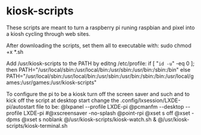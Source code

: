 # kiosk-scripts
These scripts are meant to turn a raspberry pi runing raspbian and pixel into a kiosh cycling through web sites.

After downloading the scripts, set them all to executable with:
  sudo chmod +x *.sh

Add /usr/kiosk-scripts to the PATH by editng /etc/profile:
  if [ "`id -u`" -eq 0 ]; then
    PATH="/usr/local/sbin:/usr/local/bin:/usr/sbin:/usr/bin:/sbin:/bin"
  else
    PATH="/usr/local/sbin:/usr/local/bin:/usr/sbin:/usr/bin:/sbin:/bin:/usr/local/games:/usr/games:/usr/kiosk-scripts"

To configure the pi to be a kiosk turn off the screen saver and such and to kick off the script at desktop start 
change the .config/lxsession/LXDE-pi/autostart file to be:
  @lxpanel --profile LXDE-pi
  @pcmanfm --desktop --profile LXDE-pi
  #@xscreensaver -no-splash
  @point-rpi
  @xset s off
  @xset -dpms
  @xset s noblank
  @/usr/kiosk-scripts/kiosk-watch.sh &
  @/usr/kiosk-scripts/kiosk-terminal.sh

